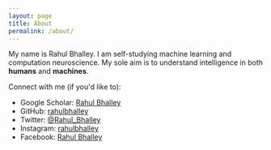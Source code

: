 ```yaml
---
layout: page
title: About
permalink: /about/
---
```

<!-- Global site tag (gtag.js) - Google Analytics -->
<script async src="https://www.googletagmanager.com/gtag/js?id=UA-92970395-1"></script>
<script>
  window.dataLayer = window.dataLayer || [];
  function gtag(){dataLayer.push(arguments);}
  gtag('js', new Date());

  gtag('config', 'UA-92970395-1');
</script>

My name is Rahul Bhalley. I am self-studying machine learning and computation neuroscience. My sole aim is to understand intelligence in both <b>humans</b> and <b>machines</b>.

Connect with me (if you'd like to):
- Google Scholar: [Rahul Bhalley][google-scholar]
- GitHub: [rahulbhalley][github]
- Twitter: [@Rahul_Bhalley][twiiter]
- Instagram: [rahulbhalley][instagram]
- Facebook: [Rahul Bhalley][facebook]

[google-scholar]:   https://scholar.google.co.in/citations?user=5hIJB7oAAAAJ&hl=en
[github]:           https://www.github.com/rahulbhalley
[twiiter]:          https://www.twitter.com/@Rahul_Bhalley
[instagram]:        https://www.instagram.com/rahulbhalley
[facebook]:         https://www.facebook.com/realcodeboy
